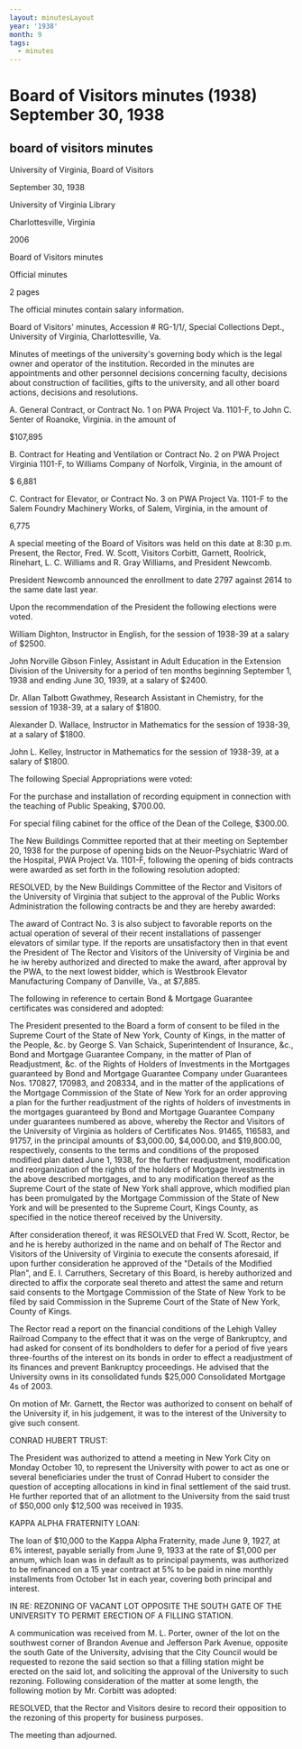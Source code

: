 ```yaml
---
layout: minutesLayout
year: '1938'
month: 9
tags:
  - minutes
---
```

Board of Visitors minutes (1938) September 30, 1938
===================================================

board of visitors minutes
-------------------------

University of Virginia, Board of Visitors

September 30, 1938

University of Virginia Library

Charlottesville, Virginia

2006

Board of Visitors minutes

Official minutes

2 pages

The official minutes contain salary information.

Board of Visitors' minutes, Accession # RG-1/1/, Special Collections Dept., University of Virginia, Charlottesville, Va.

Minutes of meetings of the university's governing body which is the legal owner and operator of the institution. Recorded in the minutes are appointments and other personnel decisions concerning faculty, decisions about construction of facilities, gifts to the university, and all other board actions, decisions and resolutions.

A. General Contract, or Contract No. 1 on PWA Project Va. 1101-F, to John C. Senter of Roanoke, Virginia. in the amount of

$107,895

B. Contract for Heating and Ventilation or Contract No. 2 on PWA Project Virginia 1101-F, to Williams Company of Norfolk, Virginia, in the amount of

$ 6,881

C. Contract for Elevator, or Contract No. 3 on PWA Project Va. 1101-F to the Salem Foundry Machinery Works, of Salem, Virginia, in the amount of

6,775

A special meeting of the Board of Visitors was held on this date at 8:30 p.m. Present, the Rector, Fred. W. Scott, Visitors Corbitt, Garnett, Roolrick, Rinehart, L. C. Williams and R. Gray Williams, and President Newcomb.

President Newcomb announced the enrollment to date 2797 against 2614 to the same date last year.

Upon the recommendation of the President the following elections were voted.

William Dighton, Instructor in English, for the session of 1938-39 at a salary of $2500.

John Norville Gibson Finley, Assistant in Adult Education in the Extension Division of the University for a period of ten months beginning September 1, 1938 and ending June 30, 1939, at a salary of $2400.

Dr. Allan Talbott Gwathmey, Research Assistant in Chemistry, for the session of 1938-39, at a salary of $1800.

Alexander D. Wallace, Instructor in Mathematics for the session of 1938-39, at a salary of $1800.

John L. Kelley, Instructor in Mathematics for the session of 1938-39, at a salary of $1800.

The following Special Appropriations were voted:

For the purchase and installation of recording equipment in connection with the teaching of Public Speaking, $700.00.

For special filing cabinet for the office of the Dean of the College, $300.00.

The New Buildings Committee reported that at their meeting on September 20, 1938 for the purpose of opening bids on the Neuor-Psychiatric Ward of the Hospital, PWA Project Va. 1101-F, following the opening of bids contracts were awarded as set forth in the following resolution adopted:

RESOLVED, by the New Buildings Committee of the Rector and Visitors of the University of Virginia that subject to the approval of the Public Works Administration the following contracts be and they are hereby awarded:

The award of Contract No. 3 is also subject to favorable reports on the actual operation of several of their recent installations of passenger elevators of similar type. If the reports are unsatisfactory then in that event the President of The Rector and Visitors of the University of Virginia be and he iw hereby authorized and directed to make the award, after approval by the PWA, to the next lowest bidder, which is Westbrook Elevator Manufacturing Company of Danville, Va., at $7,885.

The following in reference to certain Bond & Mortgage Guarantee certificates was considered and adopted:

The President presented to the Board a form of consent to be filed in the Supreme Court of the State of New York, County of Kings, in the matter of the People, &c. by George S. Van Schaick, Superintendent of Insurance, &c., Bond and Mortgage Guarantee Company, in the matter of Plan of Readjustment, &c. of the Rights of Holders of Investments in the Mortgages guaranteed by Bond and Mortgage Guarantee Company under Guarantees Nos. 170827, 170983, and 208334, and in the matter of the applications of the Mortgage Commission of the State of New York for an order approving a plan for the further readjustment of the rights of holders of investments in the mortgages guaranteed by Bond and Mortgage Guarantee Company under guarantees numbered as above, whereby the Rector and Visitors of the University of Virginia as holders of Certificates Nos. 91465, 116583, and 91757, in the principal amounts of $3,000.00, $4,000.00, and $19,800.00, respectively, consents to the terms and conditions of the proposed modified plan dated June 1, 1938, for the further readjustment, modification and reorganization of the rights of the holders of Mortgage Investments in the above described mortgages, and to any modification thereof as the Supreme Court of the state of New York shall approve, which modified plan has been promulgated by the Mortgage Commission of the State of New York and will be presented to the Supreme Court, Kings County, as specified in the notice thereof received by the University.

After consideration thereof, it was RESOLVED that Fred W. Scott, Rector, be and he is hereby authorized in the name and on behalf of The Rector and Visitors of the University of Virginia to execute the consents aforesaid, if upon further consideration he approved of the "Details of the Modified Plan", and E. I. Carruthers, Secretary of this Board, is hereby authorized and directed to affix the corporate seal thereto and attest the same and return said consents to the Mortgage Commission of the State of New York to be filed by said Commission in the Supreme Court of the State of New York, County of Kings.

The Rector read a report on the financial conditions of the Lehigh Valley Railroad Company to the effect that it was on the verge of Bankruptcy, and had asked for consent of its bondholders to defer for a period of five years three-fourths of the interest on its bonds in order to effect a readjustment of its finances and prevent Bankruptcy proceedings. He advised that the University owns in its consolidated funds $25,000 Consolidated Mortgage 4s of 2003.

On motion of Mr. Garnett, the Rector was authorized to consent on behalf of the University if, in his judgement, it was to the interest of the University to give such consent.

CONRAD HUBERT TRUST:

The President was authorized to attend a meeting in New York City on Monday October 10, to represent the University with power to act as one or several beneficiaries under the trust of Conrad Hubert to consider the question of accepting allocations in kind in final settlement of the said trust. He further reported that of an allotment to the University from the said trust of $50,000 only $12,500 was received in 1935.

KAPPA ALPHA FRATERNITY LOAN:

The loan of $10,000 to the Kappa Alpha Fraternity, made June 9, 1927, at 6% interest, payable serially from June 9, 1933 at the rate of $1,000 per annum, which loan was in default as to principal payments, was authorized to be refinanced on a 15 year contract at 5% to be paid in nine monthly installments from October 1st in each year, covering both principal and interest.

IN RE: REZONING OF VACANT LOT OPPOSITE THE SOUTH GATE OF THE UNIVERSITY TO PERMIT ERECTION OF A FILLING STATION.

A communication was received from M. L. Porter, owner of the lot on the southwest corner of Brandon Avenue and Jefferson Park Avenue, opposite the south Gate of the University, advising that the City Council would be requested to rezone the said section so that a filling station might be erected on the said lot, and soliciting the approval of the University to such rezoning. Following consideration of the matter at some length, the following motion by Mr. Corbitt was adopted:

RESOLVED, that the Rector and Visitors desire to record their opposition to the rezoning of this property for business purposes.

The meeting than adjourned.
